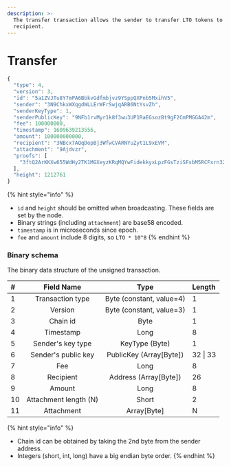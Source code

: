 ```yaml
---
description: >-
  The transfer transaction allows the sender to transfer LTO tokens to the
  recipient.
---
```


# Transfer

```javascript
{
  "type": 4,
  "version": 3,
  "id": "5a1ZVJTu8Y7mPA6BbkvGdfmbjvz9YSppQXPnb5MxihV5",
  "sender": "3N9ChkxWXqgdWLLErWFrSwjqARB6NtYsvZh",
  "senderKeyType": 1,
  "senderPublicKey": "9NFb1rvMyr1k8f3wu3UP1RaEGsozBt9gF2CmPMGGA42m",
  "fee": 100000000,
  "timestamp": 1609639213556,
  "amount": 100000000000,
  "recipient": "3NBcx7AQqDopBj3WfwCVARNYuZyt1L9xEVM",
  "attachment": "9Ajdvzr",
  "proofs": [
    "3ftQ2ArKKXw655WdHy2TK1MGXeyzKRqMQYwFidekkyxLpzFGsTziSFsbM5RCFxrn32EzisMgPWtQVQ4e5UqKUcES"
  ],
  "height": 1212761
}
```

{% hint style="info" %}
* `id` and `height` should be omitted when broadcasting. These fields are set by the node.
* Binary strings \(including `attachment`\) are base58 encoded.
* `timestamp` is in microseconds since epoch.
* `fee` and `amount` include 8 digits, so `LTO * 10^8`
{% endhint %}

### Binary schema

The binary data structure of the unsigned transaction.

| \# | Field Name | Type | Length |
| :--- | :---: | :---: | :--- |
| 1 | Transaction type | Byte \(constant, value=4\) | 1 |
| 2 | Version | Byte \(constant, value=3\) | 1 |
| 3 | Chain id | Byte | 1 |
| 4 | Timestamp | Long | 8 |
| 5 | Sender's key type | KeyType \(Byte\) | 1 |
| 6 | Sender's public key | PublicKey \(Array\[Byte\]\) | 32 \| 33 |
| 7 | Fee | Long | 8 |
| 8 | Recipient | Address \(Array\[Byte\]\) | 26 |
| 9 | Amount | Long | 8 |
| 10 | Attachment length \(N\) | Short | 2 |
| 11 | Attachment | Array\[Byte\] | N |

{% hint style="info" %}
* Chain id can be obtained by taking the 2nd byte from the sender address.
* Integers \(short, int, long\) have a big endian byte order.
{% endhint %}

